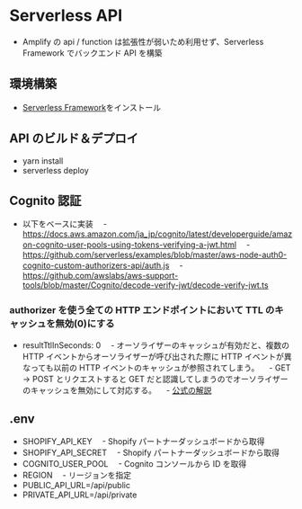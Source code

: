 # Serverless API
- Amplify の api / function は拡張性が弱いため利用せず、Serverless Framework でバックエンド API を構築

## 環境構築
- [Serverless Framework](https://www.serverless.com/framework/docs/)をインストール

## API のビルド＆デプロイ
- yarn install
- serverless deploy

## Cognito 認証
- 以下をベースに実装
　- https://docs.aws.amazon.com/ja_jp/cognito/latest/developerguide/amazon-cognito-user-pools-using-tokens-verifying-a-jwt.html
　- https://github.com/serverless/examples/blob/master/aws-node-auth0-cognito-custom-authorizers-api/auth.js
　- https://github.com/awslabs/aws-support-tools/blob/master/Cognito/decode-verify-jwt/decode-verify-jwt.ts

### authorizer を使う全ての HTTP エンドポイントにおいて TTL のキャッシュを無効(0)にする
- resultTtlInSeconds: 0
　- オーソライザーのキャッシュが有効だと、複数の HTTP イベントからオーソライザーが呼び出された際に HTTP イベントが異なっても以前の HTTP イベントのキャッシュが参照されてしまう。
　- GET -> POST とリクエストすると GET だと認識してしまうのでオーソライザーのキャッシュを無効にして対応する。
　- [公式の解説](https://www.serverless.com/framework/docs/providers/aws/events/apigateway/#http-endpoints-with-custom-authorizers)

## .env
- SHOPIFY_API_KEY
　- Shopify パートナーダッシュボードから取得
- SHOPIFY_API_SECRET
　- Shopify パートナーダッシュボードから取得
- COGNITO_USER_POOL
　- Cognito コンソールから ID を取得
- REGION
　- リージョンを指定
- PUBLIC_API_URL=/api/public
- PRIVATE_API_URL=/api/private
